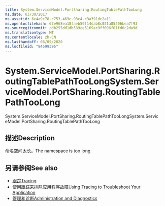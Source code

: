 ```yaml
---
title: System.ServiceModel.PortSharing.RoutingTablePathTooLong
ms.date: 03/30/2017
ms.assetid: 6e4a9c78-c753-469c-93c4-c3a391dc2a11
ms.openlocfilehash: 67e968ea18faeb59f14dab8c021a85206bea7f93
ms.sourcegitcommit: cdb295dd1db589ce5169ac9ff096f01fd0c2da9d
ms.translationtype: MT
ms.contentlocale: zh-CN
ms.lasthandoff: 06/09/2020
ms.locfileid: "84599395"
---
```

# <a name="systemservicemodelportsharingroutingtablepathtoolong"></a><span data-ttu-id="b316e-102">System.ServiceModel.PortSharing.RoutingTablePathTooLong</span><span class="sxs-lookup"><span data-stu-id="b316e-102">System.ServiceModel.PortSharing.RoutingTablePathTooLong</span></span>
<span data-ttu-id="b316e-103">System.ServiceModel.PortSharing.RoutingTablePathTooLong</span><span class="sxs-lookup"><span data-stu-id="b316e-103">System.ServiceModel.PortSharing.RoutingTablePathTooLong</span></span>  
  
## <a name="description"></a><span data-ttu-id="b316e-104">描述</span><span class="sxs-lookup"><span data-stu-id="b316e-104">Description</span></span>  
 <span data-ttu-id="b316e-105">命名空间太长。</span><span class="sxs-lookup"><span data-stu-id="b316e-105">The namespace is too long.</span></span>  
  
## <a name="see-also"></a><span data-ttu-id="b316e-106">另请参阅</span><span class="sxs-lookup"><span data-stu-id="b316e-106">See also</span></span>

- [<span data-ttu-id="b316e-107">跟踪</span><span class="sxs-lookup"><span data-stu-id="b316e-107">Tracing</span></span>](index.md)
- [<span data-ttu-id="b316e-108">使用跟踪来排除应用程序故障</span><span class="sxs-lookup"><span data-stu-id="b316e-108">Using Tracing to Troubleshoot Your Application</span></span>](using-tracing-to-troubleshoot-your-application.md)
- [<span data-ttu-id="b316e-109">管理和诊断</span><span class="sxs-lookup"><span data-stu-id="b316e-109">Administration and Diagnostics</span></span>](../index.md)
